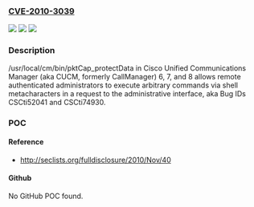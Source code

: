 ### [CVE-2010-3039](https://cve.mitre.org/cgi-bin/cvename.cgi?name=CVE-2010-3039)
![](https://img.shields.io/static/v1?label=Product&message=n%2Fa&color=blue)
![](https://img.shields.io/static/v1?label=Version&message=n%2Fa&color=blue)
![](https://img.shields.io/static/v1?label=Vulnerability&message=n%2Fa&color=brighgreen)

### Description

/usr/local/cm/bin/pktCap_protectData in Cisco Unified Communications Manager (aka CUCM, formerly CallManager) 6, 7, and 8 allows remote authenticated administrators to execute arbitrary commands via shell metacharacters in a request to the administrative interface, aka Bug IDs CSCti52041 and CSCti74930.

### POC

#### Reference
- http://seclists.org/fulldisclosure/2010/Nov/40

#### Github
No GitHub POC found.

